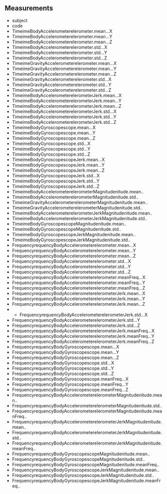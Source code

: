 ## Measurements
- subject 
- code 
- TimeimeBodyAccelerometerelerometer.mean...X 
- TimeimeBodyAccelerometerelerometer.mean...Y 
- TimeimeBodyAccelerometerelerometer.mean...Z 
- TimeimeBodyAccelerometerelerometer.std...X 
- TimeimeBodyAccelerometerelerometer.std...Y 
- TimeimeBodyAccelerometerelerometer.std...Z 
- TimeimeGravityAccelerometerelerometer.mean...X 
- TimeimeGravityAccelerometerelerometer.mean...Y 
- TimeimeGravityAccelerometerelerometer.mean...Z 
- TimeimeGravityAccelerometerelerometer.std...X 
- TimeimeGravityAccelerometerelerometer.std...Y 
- TimeimeGravityAccelerometerelerometer.std...Z 
- TimeimeBodyAccelerometerelerometerJerk.mean...X 
- TimeimeBodyAccelerometerelerometerJerk.mean...Y 
- TimeimeBodyAccelerometerelerometerJerk.mean...Z 
- TimeimeBodyAccelerometerelerometerJerk.std...X 
- TimeimeBodyAccelerometerelerometerJerk.std...Y 
- TimeimeBodyAccelerometerelerometerJerk.std...Z 
- TimeimeBodyGyroscopescope.mean...X 
- TimeimeBodyGyroscopescope.mean...Y 
- TimeimeBodyGyroscopescope.mean...Z 
- TimeimeBodyGyroscopescope.std...X 
- TimeimeBodyGyroscopescope.std...Y 
- TimeimeBodyGyroscopescope.std...Z 
- TimeimeBodyGyroscopescopeJerk.mean...X 
- TimeimeBodyGyroscopescopeJerk.mean...Y 
- TimeimeBodyGyroscopescopeJerk.mean...Z 
- TimeimeBodyGyroscopescopeJerk.std...X 
- TimeimeBodyGyroscopescopeJerk.std...Y 
- TimeimeBodyGyroscopescopeJerk.std...Z 
- TimeimeBodyAccelerometerelerometerMagnitudenitude.mean.. 
- TimeimeBodyAccelerometerelerometerMagnitudenitude.std..
- TimeimeGravityAccelerometerelerometerMagnitudenitude.mean..
- TimeimeGravityAccelerometerelerometerMagnitudenitude.std..
- TimeimeBodyAccelerometerelerometerJerkMagnitudenitude.mean..
- TimeimeBodyAccelerometerelerometerJerkMagnitudenitude.std.. 
- TimeimeBodyGyroscopescopeMagnitudenitude.mean.. 
- TimeimeBodyGyroscopescopeMagnitudenitude.std.. 
- TimeimeBodyGyroscopescopeJerkMagnitudenitude.mean.. 
- TimeimeBodyGyroscopescopeJerkMagnitudenitude.std.. 
- FrequencyrequencyBodyAccelerometerelerometer.mean...X 
- FrequencyrequencyBodyAccelerometerelerometer.mean...Y 
- FrequencyrequencyBodyAccelerometerelerometer.mean...Z 
- FrequencyrequencyBodyAccelerometerelerometer.std...X 
- FrequencyrequencyBodyAccelerometerelerometer.std...Y 
- FrequencyrequencyBodyAccelerometerelerometer.std...Z 
- FrequencyrequencyBodyAccelerometerelerometer.meanFreq...X
- FrequencyrequencyBodyAccelerometerelerometer.meanFreq...Y 
- FrequencyrequencyBodyAccelerometerelerometer.meanFreq...Z 
- FrequencyrequencyBodyAccelerometerelerometerJerk.mean...X 
- FrequencyrequencyBodyAccelerometerelerometerJerk.mean...Y 
- FrequencyrequencyBodyAccelerometerelerometerJerk.mean...Z 
- - FrequencyrequencyBodyAccelerometerelerometerJerk.std...X 
- FrequencyrequencyBodyAccelerometerelerometerJerk.std...Y 
- FrequencyrequencyBodyAccelerometerelerometerJerk.std...Z 
- FrequencyrequencyBodyAccelerometerelerometerJerk.meanFreq...X 
- FrequencyrequencyBodyAccelerometerelerometerJerk.meanFreq...Y 
- FrequencyrequencyBodyAccelerometerelerometerJerk.meanFreq...Z 
- FrequencyrequencyBodyGyroscopescope.mean...X 
- FrequencyrequencyBodyGyroscopescope.mean...Y 
- FrequencyrequencyBodyGyroscopescope.mean...Z 
- FrequencyrequencyBodyGyroscopescope.std...X 
- FrequencyrequencyBodyGyroscopescope.std...Y 
- FrequencyrequencyBodyGyroscopescope.std...Z 
- FrequencyrequencyBodyGyroscopescope.meanFreq...X 
- FrequencyrequencyBodyGyroscopescope.meanFreq...Y 
- FrequencyrequencyBodyGyroscopescope.meanFreq...Z 
- FrequencyrequencyBodyAccelerometerelerometerMagnitudenitude.mean.. 
- FrequencyrequencyBodyAccelerometerelerometerMagnitudenitude.std.. 
- FrequencyrequencyBodyAccelerometerelerometerMagnitudenitude.meanFreq.. 
- FrequencyrequencyBodyAccelerometerelerometerJerkMagnitudenitude.mean.. 
- FrequencyrequencyBodyAccelerometerelerometerJerkMagnitudenitude.std.. 
- FrequencyrequencyBodyAccelerometerelerometerJerkMagnitudenitude.meanFreq.. 
- FrequencyrequencyBodyGyroscopescopeMagnitudenitude.mean.. 
- FrequencyrequencyBodyGyroscopescopeMagnitudenitude.std.. 
- FrequencyrequencyBodyGyroscopescopeMagnitudenitude.meanFreq.. 
- FrequencyrequencyBodyGyroscopescopeJerkMagnitudenitude.mean.. 
- FrequencyrequencyBodyGyroscopescopeJerkMagnitudenitude.std..
- FrequencyrequencyBodyGyroscopescopeJerkMagnitudenitude.meanFreq..
